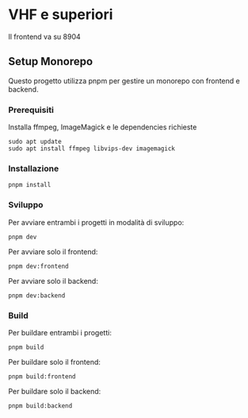 # VHF e superiori

Il frontend va su 8904

## Setup Monorepo

Questo progetto utilizza pnpm per gestire un monorepo con frontend e backend.

### Prerequisiti

Installa ffmpeg, ImageMagick e le dependencies richieste

```
sudo apt update
sudo apt install ffmpeg libvips-dev imagemagick
```

### Installazione

```
pnpm install
```

### Sviluppo

Per avviare entrambi i progetti in modalità di sviluppo:

```
pnpm dev
```

Per avviare solo il frontend:

```
pnpm dev:frontend
```

Per avviare solo il backend:

```
pnpm dev:backend
```

### Build

Per buildare entrambi i progetti:

```
pnpm build
```

Per buildare solo il frontend:

```
pnpm build:frontend
```

Per buildare solo il backend:

```
pnpm build:backend
```
